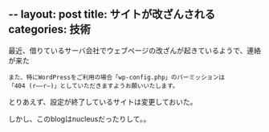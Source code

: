 --
layout: post
title: サイトが改ざんされる
categories: 技術
--

最近、借りているサーバ会社でウェブページの改ざんが起きているようで、連絡が来た

```
また、特にWordPressをご利用の場合「wp-config.php」のパーミッションは
「404 (r—–r–)」としていただきますようお願いいたします。
```

とりあえず、設定が終了しているサイトは変更しておいた。

しかし、このblogはnucleusだったりして。。
